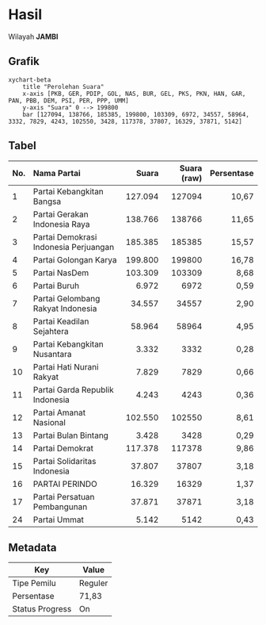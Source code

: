 # Hasil

Wilayah **JAMBI**

## Grafik

```mermaid
xychart-beta
    title "Perolehan Suara"
    x-axis [PKB, GER, PDIP, GOL, NAS, BUR, GEL, PKS, PKN, HAN, GAR, PAN, PBB, DEM, PSI, PER, PPP, UMM]
    y-axis "Suara" 0 --> 199800
    bar [127094, 138766, 185385, 199800, 103309, 6972, 34557, 58964, 3332, 7829, 4243, 102550, 3428, 117378, 37807, 16329, 37871, 5142]
```

## Tabel

| No. | Nama Partai                           | Suara   | Suara (raw) | Persentase |
|:--- |:------------------------------------- | -------:| -----------:| ----------:|
| 1   | Partai Kebangkitan Bangsa             | 127.094 | 127094      | 10,67      |
| 2   | Partai Gerakan Indonesia Raya         | 138.766 | 138766      | 11,65      |
| 3   | Partai Demokrasi Indonesia Perjuangan | 185.385 | 185385      | 15,57      |
| 4   | Partai Golongan Karya                 | 199.800 | 199800      | 16,78      |
| 5   | Partai NasDem                         | 103.309 | 103309      | 8,68       |
| 6   | Partai Buruh                          | 6.972   | 6972        | 0,59       |
| 7   | Partai Gelombang Rakyat Indonesia     | 34.557  | 34557       | 2,90       |
| 8   | Partai Keadilan Sejahtera             | 58.964  | 58964       | 4,95       |
| 9   | Partai Kebangkitan Nusantara          | 3.332   | 3332        | 0,28       |
| 10  | Partai Hati Nurani Rakyat             | 7.829   | 7829        | 0,66       |
| 11  | Partai Garda Republik Indonesia       | 4.243   | 4243        | 0,36       |
| 12  | Partai Amanat Nasional                | 102.550 | 102550      | 8,61       |
| 13  | Partai Bulan Bintang                  | 3.428   | 3428        | 0,29       |
| 14  | Partai Demokrat                       | 117.378 | 117378      | 9,86       |
| 15  | Partai Solidaritas Indonesia          | 37.807  | 37807       | 3,18       |
| 16  | PARTAI PERINDO                        | 16.329  | 16329       | 1,37       |
| 17  | Partai Persatuan Pembangunan          | 37.871  | 37871       | 3,18       |
| 24  | Partai Ummat                          | 5.142   | 5142        | 0,43       |


## Metadata

| Key             | Value   |
| --------------- | ------- |
| Tipe Pemilu     | Reguler |
| Persentase      | 71,83   |
| Status Progress | On      |



